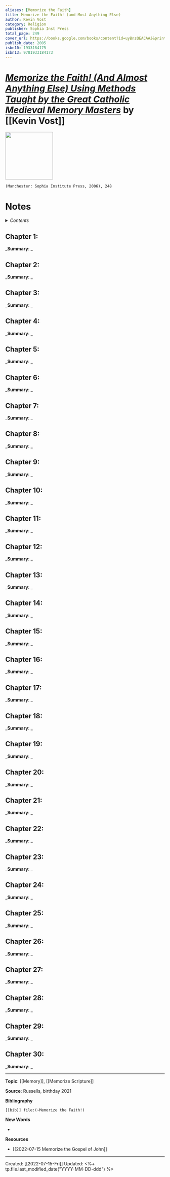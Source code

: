 ```yaml
---
aliases: [Memorize the Faith]
title: Memorize the Faith! (and Most Anything Else)
author: Kevin Vost
category: Religion
publisher: Sophia Inst Press
total_page: 249
cover_url: https://books.google.com/books/content?id=uyBnzQEACAAJ&printsec=frontcover&img=1&zoom=1&source=gbs_api
publish_date: 2005
isbn10: 1933184175
isbn13: 9781933184173
---
```

# [*Memorize the Faith! (And Almost Anything Else) Using Methods Taught by the Great Catholic Medieval Memory Masters*](https://www.sophiainstitute.com/products/item/memorize-the-faith) by [[Kevin Vost]]

<img src="https://www.sophiainstitute.com/images/uploads/products/_medium/9781933184173.jpg" width=150>

`(Manchester: Sophia Institute Press, 2006), 248`

# Notes

<details>
 <summary><i>Contents</i></summary>
<!-- MarkdownTOC autolink="true" -->

<!-- /MarkdownTOC -->
</details>


## Chapter 1:
_**Summary**: _



## Chapter 2:
_**Summary**: _



## Chapter 3:
_**Summary**: _



## Chapter 4:
_**Summary**: _



## Chapter 5:
_**Summary**: _



## Chapter 6:
_**Summary**: _



## Chapter 7:
_**Summary**: _



## Chapter 8:
_**Summary**: _



## Chapter 9:
_**Summary**: _



## Chapter 10:
_**Summary**: _



## Chapter 11:
_**Summary**: _



## Chapter 12:
_**Summary**: _



## Chapter 13:
_**Summary**: _



## Chapter 14:
_**Summary**: _



## Chapter 15:
_**Summary**: _



## Chapter 16:
_**Summary**: _



## Chapter 17:
_**Summary**: _



## Chapter 18:
_**Summary**: _



## Chapter 19:
_**Summary**: _



## Chapter 20:
_**Summary**: _



## Chapter 21:
_**Summary**: _



## Chapter 22:
_**Summary**: _



## Chapter 23:
_**Summary**: _



## Chapter 24:
_**Summary**: _



## Chapter 25:
_**Summary**: _



## Chapter 26:
_**Summary**: _



## Chapter 27:
_**Summary**: _



## Chapter 28:
_**Summary**: _



## Chapter 29:
_**Summary**: _



## Chapter 30:
_**Summary**: _

--- 
**Topic**: [[Memory]], [[Memorize Scripture]]

**Source**: Russells, birthday 2021

**Bibliography**

```query
[[bib]] file:(~Memorize the Faith!)
```
 

**New Words**

- 

**Resources**

- [[2022-07-15 Memorize the Gospel of John]] 

---
Created: [[2022-07-15-Fri]]
Updated: <%+ tp.file.last_modified_date("YYYY-MM-DD-ddd") %>
